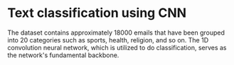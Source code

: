 # Text classification using CNN
The dataset contains approximately 18000 emails that have been grouped into 20 categories such as sports, health, religion, and so on. The 1D convolution neural network, which is utilized to do classification, serves as the network's fundamental backbone.

